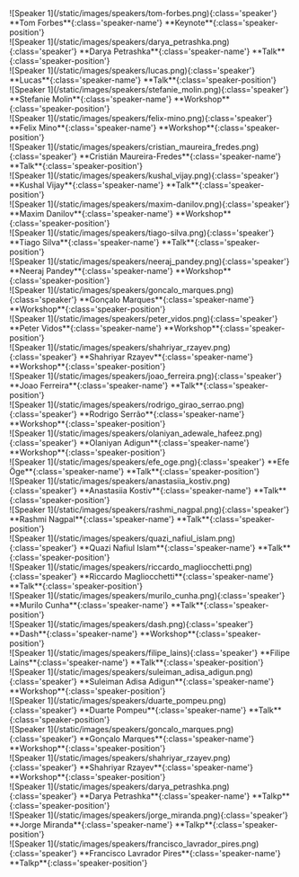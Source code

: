<div markdown="1" class="swiper-slide">
![Speaker 1](/static/images/speakers/tom-forbes.png){:class='speaker'} **Tom Forbes**{:class='speaker-name'} **Keynote**{:class='speaker-position'}
</div>
<div markdown="1" class="swiper-slide">
![Speaker 1](/static/images/speakers/darya_petrashka.png){:class='speaker'} **Darya Petrashka**{:class='speaker-name'} **Talk**{:class='speaker-position'}
</div>
<div markdown="1" class="swiper-slide">
![Speaker 1](/static/images/speakers/lucas.png){:class='speaker'} **Lucas**{:class='speaker-name'} **Talk**{:class='speaker-position'}
</div>
<div markdown="1" class="swiper-slide">
![Speaker 1](/static/images/speakers/stefanie_molin.png){:class='speaker'} **Stefanie Molin**{:class='speaker-name'} **Workshop**{:class='speaker-position'}
</div>
<div markdown="1" class="swiper-slide">
![Speaker 1](/static/images/speakers/felix-mino.png){:class='speaker'} **Felix Mino**{:class='speaker-name'} **Workshop**{:class='speaker-position'}
</div>
<div markdown="1" class="swiper-slide">
![Speaker 1](/static/images/speakers/cristian_maureira_fredes.png){:class='speaker'} **Cristián Maureira-Fredes**{:class='speaker-name'} **Talk**{:class='speaker-position'}
</div>
<div markdown="1" class="swiper-slide">
![Speaker 1](/static/images/speakers/kushal_vijay.png){:class='speaker'} **Kushal Vijay**{:class='speaker-name'} **Talk**{:class='speaker-position'}
</div>
<div markdown="1" class="swiper-slide">
![Speaker 1](/static/images/speakers/maxim-danilov.png){:class='speaker'} **Maxim Danilov**{:class='speaker-name'} **Workshop**{:class='speaker-position'}
</div>
<div markdown="1" class="swiper-slide">
![Speaker 1](/static/images/speakers/tiago-silva.png){:class='speaker'} **Tiago Silva**{:class='speaker-name'} **Talk**{:class='speaker-position'}
</div>
<div markdown="1" class="swiper-slide">
![Speaker 1](/static/images/speakers/neeraj_pandey.png){:class='speaker'} **Neeraj Pandey**{:class='speaker-name'} **Workshop**{:class='speaker-position'}
</div>
<div markdown="1" class="swiper-slide">
![Speaker 1](/static/images/speakers/goncalo_marques.png){:class='speaker'} **Gonçalo Marques**{:class='speaker-name'} **Workshop**{:class='speaker-position'}
</div>
<div markdown="1" class="swiper-slide">
![Speaker 1](/static/images/speakers/peter_vidos.png){:class='speaker'} **Peter Vidos**{:class='speaker-name'} **Workshop**{:class='speaker-position'}
</div>
<div markdown="1" class="swiper-slide">
![Speaker 1](/static/images/speakers/shahriyar_rzayev.png){:class='speaker'} **Shahriyar Rzayev**{:class='speaker-name'} **Workshop**{:class='speaker-position'}
</div>
<div markdown="1" class="swiper-slide">
![Speaker 1](/static/images/speakers/joao_ferreira.png){:class='speaker'} **Joao Ferreira**{:class='speaker-name'} **Talk**{:class='speaker-position'}
</div>
<div markdown="1" class="swiper-slide">
![Speaker 1](/static/images/speakers/rodrigo_girao_serrao.png){:class='speaker'} **Rodrigo Serrão**{:class='speaker-name'} **Workshop**{:class='speaker-position'}
</div>
<div markdown="1" class="swiper-slide">
![Speaker 1](/static/images/speakers/olaniyan_adewale_hafeez.png){:class='speaker'} **Olaniyan Adigun**{:class='speaker-name'} **Workshop**{:class='speaker-position'}
</div>
<div markdown="1" class="swiper-slide">
![Speaker 1](/static/images/speakers/efe_oge.png){:class='speaker'} **Efe Öge**{:class='speaker-name'} **Talk**{:class='speaker-position'}
</div>
<div markdown="1" class="swiper-slide">
![Speaker 1](/static/images/speakers/anastasiia_kostiv.png){:class='speaker'} **Anastasiia Kostiv**{:class='speaker-name'} **Talk**{:class='speaker-position'}
</div>
<div markdown="1" class="swiper-slide">
![Speaker 1](/static/images/speakers/rashmi_nagpal.png){:class='speaker'} **Rashmi Nagpal**{:class='speaker-name'} **Talk**{:class='speaker-position'}
</div>
<div markdown="1" class="swiper-slide">
![Speaker 1](/static/images/speakers/quazi_nafiul_islam.png){:class='speaker'} **Quazi Nafiul Islam**{:class='speaker-name'} **Talk**{:class='speaker-position'}
</div>
<div markdown="1" class="swiper-slide">
![Speaker 1](/static/images/speakers/riccardo_magliocchetti.png){:class='speaker'} **Riccardo Magliocchetti**{:class='speaker-name'} **Talk**{:class='speaker-position'}
</div>
<div markdown="1" class="swiper-slide">
![Speaker 1](/static/images/speakers/murilo_cunha.png){:class='speaker'} **Murilo Cunha**{:class='speaker-name'} **Talk**{:class='speaker-position'}
</div>
<div markdown="1" class="swiper-slide">
![Speaker 1](/static/images/speakers/dash.png){:class='speaker'} **Dash**{:class='speaker-name'} **Workshop**{:class='speaker-position'}
</div>
<div markdown="1" class="swiper-slide">
![Speaker 1](/static/images/speakers/filipe_lains){:class='speaker'} **Filipe Laíns**{:class='speaker-name'} **Talk**{:class='speaker-position'}
</div>
<div markdown="1" class="swiper-slide">
![Speaker 1](/static/images/speakers/suleiman_adisa_adigun.png){:class='speaker'} **Suleiman Adisa Adigun**{:class='speaker-name'} **Workshop**{:class='speaker-position'}
</div>
<div markdown="1" class="swiper-slide">
![Speaker 1](/static/images/speakers/duarte_pompeu.png){:class='speaker'} **Duarte Pompeu**{:class='speaker-name'} **Talk**{:class='speaker-position'}
</div>
<div markdown="1" class="swiper-slide">
![Speaker 1](/static/images/speakers/goncalo_marques.png){:class='speaker'} **Gonçalo Marques**{:class='speaker-name'} **Workshop**{:class='speaker-position'}
</div>
<div markdown="1" class="swiper-slide">
![Speaker 1](/static/images/speakers/shahriyar_rzayev.png){:class='speaker'} **Shahriyar Rzayev**{:class='speaker-name'} **Workshop**{:class='speaker-position'}
</div>
<div markdown="1" class="swiper-slide">
![Speaker 1](/static/images/speakers/darya_petrashka.png){:class='speaker'} **Darya Petrashka**{:class='speaker-name'} **Talkp**{:class='speaker-position'}
</div>
<div markdown="1" class="swiper-slide">
![Speaker 1](/static/images/speakers/jorge_miranda.png){:class='speaker'} **Jorge Miranda**{:class='speaker-name'} **Talkp**{:class='speaker-position'}
</div>
<div markdown="1" class="swiper-slide">
![Speaker 1](/static/images/speakers/francisco_lavrador_pires.png){:class='speaker'} **Francisco Lavrador Pires**{:class='speaker-name'} **Talkp**{:class='speaker-position'}
</div>

